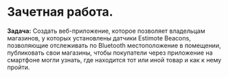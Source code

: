 # Зачетная работа.
**Задача:** Создать веб-приложение, которое позволяет владельцам магазинов, у которых установлены датчики Estimote Beacons, позволяющие отслеживать по Bluetooth местоположение в помещении, публиковать свои магазины, чтобы покупатели через приложение на смартфоне могли узнать, где находится тот или иной товар и как к нему пройти.
